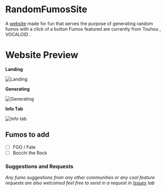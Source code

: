 # RandomFumosSite
A [website](https://zacharinhenri.github.io/RandomFumosSite/) made for fun that serves the purpose of generating random fumos with a click of a button
Fumos featured are currently from Touhou , VOCALOID .

# Website Preview

**Landing**
[^1]:
![Landing](https://cdn.discordapp.com/attachments/518291109600821255/1113840539926790284/image.png)
[^2]:

**Generating**
[^1]:
![Generating](https://cdn.discordapp.com/attachments/518291109600821255/1113840725965160528/image.png)
[^2]:

**Info Tab**
[^1]:
![Info tab](https://cdn.discordapp.com/attachments/518291109600821255/1113840865929076857/image.png)

## Fumos to add
- [ ] FGO / Fate
- [ ] Bocchi the Rock

### Suggestions and Requests
*Any fumo suggestions from any other communities or any cool feature requests are also welcomed feel free to send in a request in [Issues](https://github.com/ZacharinHenri/Mouse-Pad-Preview/issues) tab*
